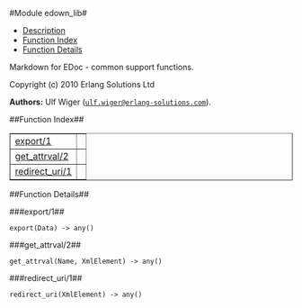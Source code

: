 

#Module edown_lib#
* [Description](#description)
* [Function Index](#index)
* [Function Details](#functions)


Markdown for EDoc - common support functions.



Copyright (c) 2010 Erlang Solutions Ltd

__Authors:__ Ulf Wiger ([`ulf.wiger@erlang-solutions.com`](mailto:ulf.wiger@erlang-solutions.com)).<a name="index"></a>

##Function Index##


<table width="100%" border="1" cellspacing="0" cellpadding="2" summary="function index"><tr><td valign="top"><a href="#export-1">export/1</a></td><td></td></tr><tr><td valign="top"><a href="#get_attrval-2">get_attrval/2</a></td><td></td></tr><tr><td valign="top"><a href="#redirect_uri-1">redirect_uri/1</a></td><td></td></tr></table>


<a name="functions"></a>

##Function Details##

<a name="export-1"></a>

###export/1##




`export(Data) -> any()`

<a name="get_attrval-2"></a>

###get_attrval/2##




`get_attrval(Name, XmlElement) -> any()`

<a name="redirect_uri-1"></a>

###redirect_uri/1##




`redirect_uri(XmlElement) -> any()`

